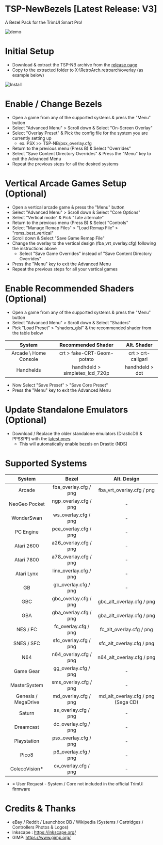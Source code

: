 # TSP-NewBezels [Latest Release: V3]

A Bezel Pack for the TrimUI Smart Pro!

![demo](https://github.com/acatone-git/TSP-NB/assets/67967964/7a5ba1ae-6588-47a7-93dc-82ff73f44c25)

# Initial Setup

- Download & extract the TSP-NB archive from the [release page](https://github.com/acatone-git/TSP-NB/releases)
- Copy to the extracted folder to X:\RetroArch\.retroarch\overlay (as example below)

![Install](https://github.com/acatone-git/TSP-NB/assets/67967964/bba418e3-60ce-4a89-ab68-1cfdaa39859d)

# Enable / Change Bezels

- Open a game from any of the supported systems & press the "Menu" button
- Select "Advanced Menu" > Scroll down & Select "On-Screen Overlay"
- Select "Overlay Preset" & Pick the config file for the system you are currently setting up
  - ex. PSX >> TSP-NB/psx_overlay.cfg
- Return to the previous menu (Press B) & Select "Overrides"
- Select "Save Content Directory Overrides" & Press the "Menu" key to exit the Advanced Menu
- Repeat the previous steps for all the desired systems

# Vertical Arcade Games Setup (Optional)

- Open a vertical arcade game & press the "Menu" button
- Select "Advanced Menu" > Scroll down & Select "Core Options"
- Select "Vertical mode" & Pick "Tate alternate"
- Return to the previous menu (Press B) & Select "Controls"
- Select "Manage Remap Files" > "Load Remap File" > "roms_best_vertical"
- Scroll down & Select "Save Game Remap File"
- Change the overlay to the vertical design (fba_vrt_overlay.cfg) following the instructions above
  - Select "Save Game Overrides" instead of "Save Content Directory Overrides"
- Press the "Menu" key to exit the Advanced Menu
- Repeat the previous steps for all your vertical games

# Enable Recommended Shaders (Optional)

- Open a game from any of the supported systems & press the "Menu" button
- Select "Advanced Menu" > Scroll down & Select "Shaders"
- Pick "Load Preset" > "shaders_glsl" & the recommended shader from the table below

| System | Recommended Shader | Alt. Shader |
|     :---:    |     :---:      |     :---:      |
| Arcade \ Home Console | crt > fake-CRT-Geom-potato | crt > crt-caligari |
| Handhelds | handhdeld > simpletex_lcd_720p | handhdeld > dot |

- Now Select "Save Preset" > "Save Core Preset"
- Press the "Menu" key to exit the Advanced Menu

# Update Standalone Emulators (Optional)

- Download / Replace the older standalone emulators (DrasticDS & PPSSPP) with the [latest ones](https://pixeldrain.com/u/26hTddHP)
  - This will automatically enable bezels on Drastic (NDS)

# Supported Systems

| System | Bezel | Alt. Design |
|     :---:    |     :---:      |     :---:      |
| Arcade | fba_overlay.cfg / png | fba_vrt_overlay.cfg / png |
| NeoGeo Pocket | ngp_overlay.cfg / png | - |
| WonderSwan | ws_overlay.cfg / png | - |
| PC Engine | pce_overlay.cfg / png | - |
| Atari 2600 | a26_overlay.cfg / png | - |
| Atari 7800 | a78_overlay.cfg / png | - |
| Atari Lynx | linx_overlay.cfg / png | - |
| GB | gb_overlay.cfg / png | - |
| GBC | gbc_overlay.cfg / png | gbc_alt_overlay.cfg / png |
| GBA | gba_overlay.cfg / png |  gba_alt_overlay.cfg / png |
| NES / FC | fc_overlay.cfg / png | fc_alt_overlay.cfg / png |
| SNES / SFC | sfc_overlay.cfg / png | sfc_alt_overlay.cfg / png |
| N64 | n64_overlay.cfg / png | n64_alt_overlay.cfg / png |
| Game Gear | gg_overlay.cfg / png | - |
| MasterSystem | sms_overlay.cfg / png | - |
| Genesis / MegaDrive | md_overlay.cfg / png | md_alt_overlay.cfg / png (Sega CD) |
| Saturn | ss_overlay.cfg / png | - |
| Dreamcast | dc_overlay.cfg / png | - |
| Playstation | psx_overlay.cfg / png | - |
| Pico8 | p8_overlay.cfg / png | - |
| ColecoVision* | cv_overlay.cfg / png | - |

* = User Request - System / Core not included in the official TrimUI firmware

# Credits & Thanks

- eBay / Reddit / Launchbox DB / Wikipedia (Systems / Cartridges / Controllers Photos & Logos)
- Inkscape : https://inkscape.org/
- GIMP: https://www.gimp.org/

